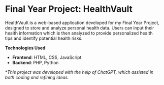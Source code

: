 # Final Year Project: HealthVault

HealthVault is a web-based application developed for my Final Year Project, designed to store and analyze personal health data. Users can  input their health information which is then analyzed to provide personalized health tips and identify potential health risks.

<b>Technologies Used</b> <br>
- **Frontend**: HTML, CSS, JavaScript  
- **Backend**: PHP, Python


**<i>*This project was developed with the help of ChatGPT, which assisted in both coding and refining ideas.</i>**
